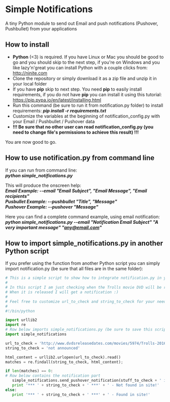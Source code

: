 # Simple Notifications
A tiny Python module to send out Email and push notifications (Pushover, Pushbullet) from your applications

## How to install
* **Python** (<3) is required. If you have Linux or Mac you should be good to go and you should skip to the next step, if you're on Windows and you like lazy'n'great you can install Python with a couple clicks from: http://ninite.com
* Clone the repository or simply download it as a zip file and unzip it in your local folder
* If you have **pip** skip to next step. You need **pip** to easily install requirements, if you do not have **pip** you can install it using this tutorial: https://pip.pypa.io/en/latest/installing.html 
* Run this command (be sure to run it from notification.py folder) to install requirements: ***pip install -r requirements.txt***
* Customize the variables at the beginning of notification_config.py with your Email / Pushbullet / Pushover data
* **!!! Be sure that no other user can read notification_config.py (you need to change file's permissions to achieve this result) !!!**

You are now good to go.

## How to use notification.py from command line
If you can run from command line:    
***python simple_notifications.py***

This will produce the onscreen help:  
***Email Example:     --email "Email Subject", "Email Message", "Email recipients"***  
***Pusbullet Example: --pushbullet "Title", "Message"***  
***Pushover Example:  --pushover "Message"***  
  
Here you can find a complete command example, using email notification:  
***python simple_notifications.py --email "Notification Email Subject" "A very important message" "any@email.com"***  

## How to import simple_notifications.py in another Python script
If you prefer using the function from another Python script you can simply import notification.py (be sure that all files are in the same folder):  
```python
# This is a simple script to show how to integrate notification.py in your projects
#
# In this script I am just checking when the Trolls movie DVD will be released scaping a web page
# When it is released I will get a notification :)
#
# Feel free to customize url_to_check and string_to_check for your needs
#
#!/bin/python

import urllib2
import re
# Row below imports simple_notifications.py (be sure to save this script in the same folder to make it work)
import simple_notifications

url_to_check = 'http://www.dvdsreleasedates.com/movies/5974/Trolls-2016.html'
string_to_check = 'not announced'

html_content = urllib2.urlopen(url_to_check).read()
matches = re.findall(string_to_check, html_content);

if len(matches) == 0:
# Row below contains the notification part
   simple_notifications.send_pushover_notification(stuff_to_check + ' is now available\n\n<a href="' + url_to_check + '">Get it  now</a>')
   print '*** ' + string_to_check + ' ***' + ' - Not found in site!'
else:
   print '*** ' + string_to_check + ' ***' + ' - Found in site!'

```
